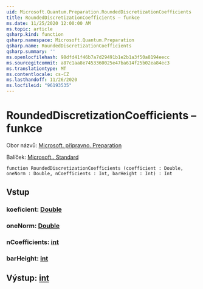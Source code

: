 ```yaml
---
uid: Microsoft.Quantum.Preparation.RoundedDiscretizationCoefficients
title: RoundedDiscretizationCoefficients – funkce
ms.date: 11/25/2020 12:00:00 AM
ms.topic: article
qsharp.kind: function
qsharp.namespace: Microsoft.Quantum.Preparation
qsharp.name: RoundedDiscretizationCoefficients
qsharp.summary: ''
ms.openlocfilehash: 98dfd41f46b7a7d29491b1e2b1a3f50a8194eecc
ms.sourcegitcommit: a87c1aa8e7453360025e47ba614f25b02ea84ec3
ms.translationtype: MT
ms.contentlocale: cs-CZ
ms.lasthandoff: 11/26/2020
ms.locfileid: "96193535"
---
```

# <a name="roundeddiscretizationcoefficients-function"></a>RoundedDiscretizationCoefficients – funkce

Obor názvů: [Microsoft. přípravno. Preparation](xref:Microsoft.Quantum.Preparation)

Balíček: [Microsoft.. Standard](https://nuget.org/packages/Microsoft.Quantum.Standard)




```qsharp
function RoundedDiscretizationCoefficients (coefficient : Double, oneNorm : Double, nCoefficients : Int, barHeight : Int) : Int
```


## <a name="input"></a>Vstup

### <a name="coefficient--double"></a>koeficient: [Double](xref:microsoft.quantum.lang-ref.double)




### <a name="onenorm--double"></a>oneNorm: [Double](xref:microsoft.quantum.lang-ref.double)




### <a name="ncoefficients--int"></a>nCoefficients: [int](xref:microsoft.quantum.lang-ref.int)




### <a name="barheight--int"></a>barHeight: [int](xref:microsoft.quantum.lang-ref.int)





## <a name="output--int"></a>Výstup: [int](xref:microsoft.quantum.lang-ref.int)

